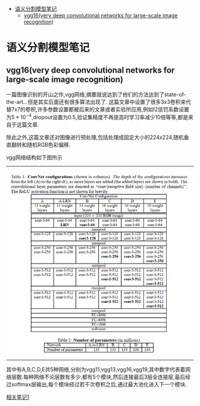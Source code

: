 - [语义分割模型笔记](#%e8%af%ad%e4%b9%89%e5%88%86%e5%89%b2%e6%a8%a1%e5%9e%8b%e7%ac%94%e8%ae%b0)
  - [vgg16(very deep convolutional networks for large-scale image recognition)](#vgg16very-deep-convolutional-networks-for-large-scale-image-recognition)
# 语义分割模型笔记

## vgg16(very deep convolutional networks for large-scale image recognition)
一篇图像识别的开山之作,vgg网络,摘要就说达到了他们的方法达到了state-of-the-art...但是其实后面还有很多算法出现了.
这篇文章中设置了很多3x3卷积来代替7x7的卷积,许多参数设置都被后来的文章或者实验所应用,例如l2惩罚系数设置为$5*10^{-4}$,dropout设置为0.5,验证集精度不再提高时学习率减少10倍等等,都是来自于这篇文章.  

除此之外,这篇文章还对图像进行预处理,包括处理成固定大小的224x224,随机垂直翻转和随机RGB色彩偏移.

vgg网络结构如下图所示
***
![vgg网络结构](./image/vgg网络结构.png)

***
其中有A,B,C,D,E共5种网络,分别为vgg11,vgg13,vgg16,vgg19,其中数字代表着网络层数.每种网络不论层数有多少,都有5个模块,然后连接最后3层全连接层,最后经过softmax层输出,每个模块经过若干次卷积之后,通过最大池化进入下一个模块.

[相关笔记1](http://deanhan.com/2018/07/26/vgg16/)
